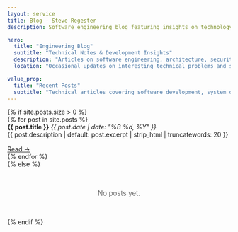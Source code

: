 ```yaml
---
layout: service
title: Blog - Steve Regester
description: Software engineering blog featuring insights on technology, security, team leadership, and building meaningful digital experiences.

hero:
  title: "Engineering Blog"
  subtitle: "Technical Notes & Development Insights"
  description: "Articles on software engineering, architecture, security, and team leadership<br>Notes from building systems and leading development teams"
  location: "Occasional updates on interesting technical problems and solutions"

value_prop:
  title: "Recent Posts"
  subtitle: "Technical articles covering software development, system design, security practices, and engineering leadership. Most posts focus on practical problems and solutions from real-world development experience."
---
```


<!-- Blog Posts -->
<section class="fullwidth-section about-section">
  <div class="section-container">
    {% if site.posts.size > 0 %}
    <div class="achievement-grid" role="list" aria-label="Blog posts">
      {% for post in site.posts %}
      <article class="achievement-item" role="listitem">
        <strong>{{ post.title }}</strong>
        <span>
          <em>{{ post.date | date: "%B %d, %Y" }}</em><br>
          {{ post.description | default: post.excerpt | strip_html | truncatewords: 20 }}
        </span>
        <div style="margin-top: 1rem;">
          <a href="{{ post.url | relative_url }}" class="btn btn-secondary">Read →</a>
        </div>
      </article>
      {% endfor %}
    </div>
    {% else %}
    <div style="text-align: center; padding: 2rem;">
      <p style="color: #666; font-size: 1.1em;">No posts yet.</p>
    </div>
    {% endif %}
  </div>
</section>

